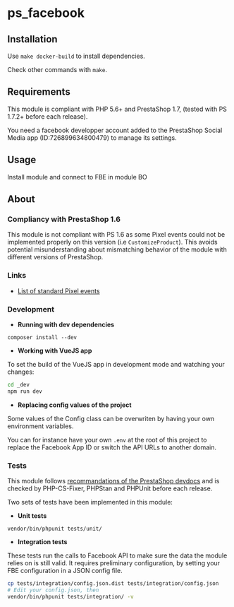 # ps_facebook

## Installation

Use `make docker-build` to install dependencies.

Check other commands with `make`.

## Requirements

This module is compliant with PHP 5.6+ and PrestaShop 1.7, (tested with PS 1.7.2+ before each release).

You need a facebook developper account added to the PrestaShop Social Media app (ID:726899634800479) to manage its settings.

## Usage

Install module and connect to FBE in module BO

## About 

### Compliancy with PrestaShop 1.6

This module is not compliant with PS 1.6 as some Pixel events could not be implemented properly on this version (i.e `CustomizeProduct`).
This avoids potential misunderstanding about mismatching behavior of the module with different versions of PrestaShop.

### Links

* [List of standard Pixel events](https://developers.facebook.com/docs/facebook-pixel/reference/)

### Development

* **Running with dev dependencies**

```
composer install --dev
```

* **Working with VueJS app**

To set the build of the VueJS app in development mode and watching your changes:

```bash
cd _dev
npm run dev
```

* **Replacing config values of the project**

Some values of the Config class can be overwriten by having your own environment variables.

You can for instance have your own `.env` at the root of this project to replace the Facebook App ID
or switch the API URLs to another domain.

### Tests

This module follows [recommandations of the PrestaShop devdocs](https://devdocs.prestashop.com/1.7/modules/testing/) and is checked by PHP-CS-Fixer, PHPStan and PHPUnit before each release.

Two sets of tests have been implemented in this module:

* **Unit tests**

```
vendor/bin/phpunit tests/unit/
```

* **Integration tests**

These tests run the calls to Facebook API to make sure the data the module relies on is still valid.
It requires preliminary configuration, by setting your FBE configuration in a JSON config file.

```bash
cp tests/integration/config.json.dist tests/integration/config.json
# Edit your config.json, then
vendor/bin/phpunit tests/integration/ -v
```
